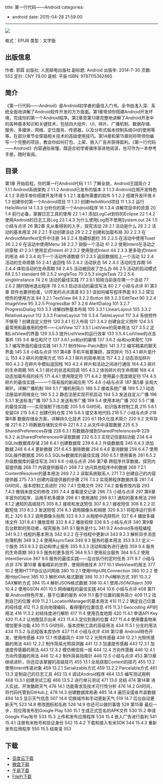 title: 第一行代码——Android
categories:
  - android
date: 2015-04-28 21:59:00
---

![](http://img5.douban.com/lpic/s27358406.jpg)

格式：EPUB
类型：文字版

<!-- more -->

## 出版信息 ##

作者: 郭霖
出版社: 人民邮电出版社
副标题: Android
出版年: 2014-7-30
页数: 553
定价: CNY 79.00
装帧: 平装
ISBN: 9787115362865

## 简介 ##

《第一行代码——Android》是Android初学者的最佳入门书。全书由浅入深、系统全面地讲解了Android软件开发的方方面面。第1章带领你搭建Android开发环境，完成你的第一个Android程序。第2章至第13章完整地讲解了Android开发中的各种基本知识和关键技术，包括四大组件、UI、碎片、广播机制、数据存储、服务、多媒体、网络、定位服务、传感器，以及分布式版本控制系统Git的使用等等。在部分章节会穿插相关技术的高级使用技巧。第14章和第15章则将带领你编写一个完整的项目，教会你如何打包、上架、嵌入广告并获得盈利。《第一行代码——Android》内容通俗易懂，既适合初学者循序渐进地阅读，也可作为一本参考手册，随时查阅。

## 目录 ##

第1章 开始启程，你的第一行Android代码 1
1.1 了解全貌，Android王国简介 2
1.1.1 Android系统架构 2
1.1.2 Android已发布的版本 3
1.1.3 Android应用开发特色 4
1.2 手把手带你搭建开发环境 5
1.2.1 准备所需要的软件 5
1.2.2 搭建开发环境 6
1.3 创建你的第一个Android项目 11
1.3.1 创建HelloWorld项目 11
1.3.2 运行HelloWorld 14
1.3.3 分析你的第一个Android程序 16
1.3.4 详解项目中的资源 20
1.4 前行必备，掌握日志工具的使用 22
1.4.1 添加LogCat到你的Eclipse 22
1.4.2 使用Android的日志工具Log 23
1.4.3 为什么使用Log而不使用System.out 24
1.5 小结与点评 26
第2章 先从看得到的入手，探究活动 28
2.1 活动是什么 28
2.2 活动的基本用法 28
2.2.1 手动创建活动 29
2.2.2 创建和加载布局 30
2.2.3 在AndroidManifest文件中注册 34
2.2.4 隐藏标题栏 35
2.2.5 在活动中使用Toast 36
2.2.6 在活动中使用Menu 38
2.2.7 销毁一个活动 41
2.3 使用Intent在活动之间穿梭 41
2.3.1 使用显式Intent 41
2.3.2 使用隐式Intent 44
2.3.3 更多隐式Intent的用法 46
2.3.4 向下一个活动传递数据 51
2.3.5 返回数据给上一个活动 52
2.4 活动的生命周期 55
2.4.1 返回栈 55
2.4.2 活动状态 56
2.4.3 活动的生存期 56
2.4.4 体验活动的生命周期 58
2.4.5 活动被回收了怎么办 66
2.5 活动的启动模式 68
2.5.1 standard 68
2.5.2 singleTop 70
2.5.3 singleTask 72
2.5.4 singleInstance 74
2.6 活动的最佳实践 77
2.6.1 知晓当前是在哪一个活动 77
2.6.2 随时随地退出程序 78
2.6.3 启动活动的最佳写法 80
2.7 小结与点评 81
第3章 软件也要拼脸蛋，UI开发的点点滴滴 83
3.1 该如何编写程序界面 83
3.2 常见控件的使用方法 84
3.2.1 TextView 84
3.2.2 Button 88
3.2.3 EditText 90
3.2.4 ImageView 95
3.2.5 ProgressBar 97
3.2.6 AlertDialog 101
3.2.7 ProgressDialog 103
3.3 详解四种基本布局 105
3.3.1 LinearLayout 105
3.3.2 RelativeLayout 112
3.3.3 FrameLayout 116
3.3.4 TableLayout 117
3.4 系统控件不够用？创建自定义控件 120
3.4.1 引入布局 121
3.4.2 创建自定义控件 124
3.5 最常用和最难用的控件——ListView 127
3.5.1 ListView的简单用法 127
3.5.2 定制ListView的界面 129
3.5.3 提升ListView的运行效率 133
3.5.4 ListView的点击事件 135
3.6 单位和尺寸 137
3.6.1 px和pt的窘境 137
3.6.2 dp和sp来帮忙 139
3.7 编写界面的最佳实践 141
3.7.1 制作Nine-Patch图片 141
3.7.2 编写精美的聊天界面 145
3.8 小结与点评 151
第4章 手机平板要兼顾，探究碎片 153
4.1 碎片是什么 153
4.2 碎片的使用方式 155
4.2.1 碎片的简单用法 157
4.2.2 动态添加碎片 160
4.2.3 在碎片中模拟返回栈 163
4.2.4 碎片和活动之间进行通信 164
4.3 碎片的生命周期 165
4.3.1 碎片的状态和回调 165
4.3.2 体验碎片的生命周期 168
4.4 动态加载布局的技巧 171
4.4.1 使用限定符 171
4.4.2 使用最小宽度限定符 174
4.5 碎片的最佳实践——一个简易版的新闻应用 175
4.6 小结与点评 187
第5章 全局大喇叭，详解广播机制 188
5.1 广播机制简介 188
5.2 接收系统广播 189
5.2.1 动态注册监听网络变化 190
5.2.2 静态注册实现开机启动 194
5.3 发送自定义广播 196
5.3.1 发送标准广播 197
5.3.2 发送有序广播 199
5.4 使用本地广播 202
5.5 广播的最佳实践——实现强制下线功能 205
5.6 Git时间，初识版本控制工具 215
5.6.1 安装Git 215
5.6.2 创建代码仓库 216
5.6.3 提交本地代码 218
5.7 小结与点评 218
第6章 数据存储全方案，详解持久化技术 220
6.1 持久化技术简介 220
6.2 文件存储 221
6.2.1 将数据存储到文件中 221
6.2.2 从文件中读取数据 225
6.3 SharedPreferences存储 228
6.3.1 将数据存储到SharedPreferences中 229
6.3.2 从SharedPreferences中读取数据 232
6.3.3 实现记住密码功能 234
6.4 SQLite数据库存储 238
6.4.1 创建数据库 239
6.4.2 升级数据库 245
6.4.3 添加数据 248
6.4.4 更新数据 251
6.4.5 删除数据 254
6.4.6 查询数据 256
6.4.7 使用SQL操作数据库 260
6.5 SQLite数据库的最佳实践 260
6.5.1 使用事务 261
6.5.2 升级数据库的最佳写法 263
6.6 小结与点评 266
第7章 跨程序共享数据，探究内容提供器 268
7.1 内容提供器简介 268
7.2 访问其他程序中的数据 269
7.2.1 ContentResolver的基本用法 269
7.2.2 读取系统联系人 271
7.3 创建自己的内容提供器 275
7.3.1 创建内容提供器的步骤 276
7.3.2 实现跨程序数据共享 281
7.4 Git时间，版本控制工具进阶 292
7.4.1 忽略文件 292
7.4.2 查看修改内容 293
7.4.3 撤销未提交的修改 295
7.4.4 查看提交记录 296
7.5 小结与点评 297
第8章 丰富你的程序，运用手机多媒体 298
8.1 使用通知 298
8.1.1 通知的基本用法 298
8.1.2 通知的高级技巧 305
8.2 接收和发送短信 307
8.2.1 接收短信 308
8.2.2 拦截短信 313
8.2.3 发送短信 314
8.3 调用摄像头和相册 320
8.3.1 将程序运行到手机上 320
8.3.2 调用摄像头拍照 322
8.3.3 从相册中选择照片 327
8.4 播放多媒体文件 331
8.4.1 播放音频 332
8.4.2 播放视频 336
8.5 小结与点评 340
第9章 后台默默的劳动者，探究服务 341
9.1 服务是什么 341
9.2 Android多线程编程 341
9.2.1 线程的基本用法 342
9.2.2 在子线程中更新UI 343
9.2.3 解析异步消息处理机制 348
9.2.4 使用AsyncTask 349
9.3 服务的基本用法 353
9.3.1 定义一个服务 353
9.3.2 启动和停止服务 355
9.3.3 活动和服务进行通信 359
9.4 服务的生命周期 363
9.5 服务的更多技巧 364
9.5.1 使用前台服务 364
9.5.2 使用IntentService 367
9.6 服务的最佳实践——后台执行的定时任务 371
9.7 小结与点评 376
第10章 看看精彩的世界，使用网络技术 377
10.1 WebView的用法 377
10.2 使用HTTP协议访问网络 380
10.2.1 使用HttpURLConnection 380
10.2.2 使用HttpClient 385
10.3 解析XML格式数据 388
10.3.1 Pull解析方式 391
10.3.2 SAX解析方式 394
10.4 解析JSON格式数据 398
10.4.1 使用JSONObject 399
10.4.2 使用GSON 401
10.5 网络编程的最佳实践 404
10.6 小结与点评 408
第11章 Android特色开发，基于位置的服务 409
11.1 基于位置的服务简介 409
11.2 找到自己的位置 409
11.2.1 LocationManager的基本用法 410
11.2.2 确定自己位置的经纬度 412
11.3 反向地理编码，看得懂的位置信息 415
11.3.1 Geocoding API的用法 416
11.3.2 对经纬度进行解析 417
11.4 使用百度地图 420
11.4.1 申请API Key 420
11.4.2 让地图显示出来 423
11.4.3 定位到我的位置 427
11.4.4 使用覆盖物来增加更多功能 430
11.5 Git时间，版本控制工具的高级用法 434
11.5.1 分支的用法 434
11.5.2 与远程版本库协作 437
11.6 小结与点评 438
第12章 Android特色开发，使用传感器 439
12.1 传感器简介 439
12.2 光照传感器 439
12.2.1 光照传感器的用法 440
12.2.2 制作简易光照探测器 441
12.3 加速度传感器 443
12.3.1 加速度传感器的用法 443
12.3.2 模仿微信摇一摇 444
12.4 方向传感器 446
12.4.1 方向传感器的用法 446
12.4.2 制作简易指南针 448
12.5 小结与点评 453
第13章 继续进阶，你还应该掌握的高级技巧 455
13.1 全局获取Context的技巧 455
13.2 使用Intent传递对象 459
13.2.1 Serializable方式 459
13.2.2 Parcelable方式 461
13.3 定制自己的日志工具 462
13.4 调试Android程序 464
13.5 编写测试用例 468
13.5.1 创建测试工程 468
13.5.2 进行单元测试 471
13.6 总结 474
第14章 进入实战，开发酷欧天气 476
14.1 功能需求及技术可行性分析 476
14.2 Git时间，将代码托管到GitHub上 478
14.3 创建数据库和表 485
14.4 遍历全国省市县数据 494
14.5 显示天气信息 507
14.6 切换城市和手动更新天气 519
14.7 后台自动更新天气 523
14.8 修改图标和名称 526
14.9 你还可以做的事情 528
第15章 最后一步，将应用发布到Google Play 530
15.1 生成正式签名的APK文件 530
15.2 申请Google Play账号 533
15.3 上传和发布应用程序 534
15.4 嵌入广告进行盈利 541
15.4.1 注册有米账号和验证身份 542
15.4.2 下载和接入有米SDK 544
15.4.3 重新发布应用程序 550
15.5 结束语 553

## 下载 ##

+ [百度云下载](http://pan.baidu.com/s/1eQnZ7Zc)
+ [微盘下载]()
+ [千易下载](http://1000eb.com/1hwfe)
+ [FilePi下载](http://filepi.com/i/BTl8OpL)

